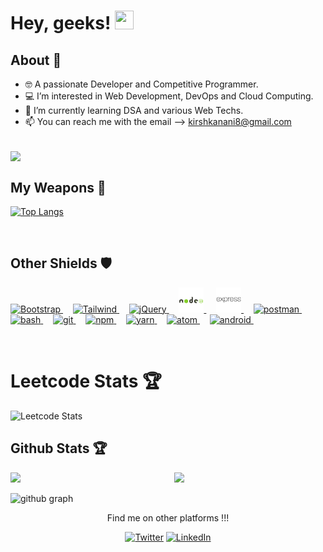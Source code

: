 # Hey, geeks! <img src="https://raw.githubusercontent.com/MartinHeinz/MartinHeinz/master/wave.gif" width="30px" height="30px">
## About 🤠

- 🤓 A passionate Developer and Competitive Programmer.
- 💻 I’m interested in Web Development, DevOps and Cloud Computing.
- 🌱 I’m currently learning DSA and various Web Techs.
- 📫 You can reach me with the email --> kirshkanani8@gmail.com
    
<br>

<img align="center" width="600" src="mygif.gif">

## My Weapons 🌟

[![Top Langs](https://github-readme-stats.vercel.app/api/top-langs/?username=KrishKanani&theme=react)](https://github.com/KrishKanani/github-readme-stats)

<br>

## Other Shields 🛡

<p align="left">
    <a href="https://getbootstrap.com/" target="_blank" rel="noreferrer"> <img src="https://www.vectorlogo.zone/logos/getbootstrap/getbootstrap-icon.svg" alt="Bootstrap" width="40" height="40"/> </a> &nbsp; &nbsp;
    <a href="https://tailwindui.com/" target="_blank" rel="noreferrer"> <img src="https://www.vectorlogo.zone/logos/tailwindcss/tailwindcss-icon.svg" alt="Tailwind" width="40" height="40"/> </a> &nbsp; &nbsp;
    <a href="https://jquery.com/" target="_blank" rel="noreferrer"> <img src="https://www.vectorlogo.zone/logos/jquery/jquery-icon.svg" alt="jQuery" width="40" height="40"/> </a> &nbsp; &nbsp;
    <a href="https://nodejs.org" target="_blank" rel="noreferrer"> <img src="https://raw.githubusercontent.com/devicons/devicon/master/icons/nodejs/nodejs-original-wordmark.svg" alt="nodejs" width="40" height="40"/> </a> &nbsp; &nbsp;
    <a href="https://expressjs.com" target="_blank" rel="noreferrer"> <img src="https://raw.githubusercontent.com/devicons/devicon/master/icons/express/express-original-wordmark.svg" alt="express" width="40" height="40"/> </a> &nbsp; &nbsp;
    <a href="https://postman.com" target="_blank" rel="noreferrer"> <img src="https://www.vectorlogo.zone/logos/getpostman/getpostman-icon.svg" alt="postman" width="40" height="40"/> </a> &nbsp; &nbsp;
    <a href="https://www.gnu.org/software/bash/" target="_blank" rel="noreferrer"> <img src="https://www.vectorlogo.zone/logos/gnu_bash/gnu_bash-icon.svg" alt="bash" width="40" height="40"/> </a> &nbsp; &nbsp;
    <a href="https://git-scm.com/" target="_blank" rel="noreferrer"> <img src="https://www.vectorlogo.zone/logos/git-scm/git-scm-icon.svg" alt="git" width="40" height="40"/> </a> &nbsp; &nbsp;
    <a href="https://www.npmjs.com/" target="_blank" rel="noreferrer"> <img src="https://www.vectorlogo.zone/logos/npmjs/npmjs-icon.svg" alt="npm" width="40" height="40"/> </a> &nbsp; &nbsp;
    <a href="https://yarnpkg.com/" target="_blank" rel="noreferrer"> <img src="https://www.vectorlogo.zone/logos/yarnpkg/yarnpkg-icon.svg" alt="yarn" width="40" height="40"/> </a> &nbsp; &nbsp;
    <a href="https://atom.io/" target="_blank" rel="noreferrer"> <img src="https://www.vectorlogo.zone/logos/atom_io/atom_io-icon.svg" alt="atom" width="40" height="40"/> </a> &nbsp; &nbsp;
    <a href="https://www.android.com/intl/en_in/" target="_blank" rel="noreferrer"> <img src="https://www.vectorlogo.zone/logos/android/android-ar21.svg" alt="android" width="40" height="40"/> </a> &nbsp; &nbsp;

</p>

<br>

# Leetcode Stats 🏆

![Leetcode Stats](https://leetcard.jacoblin.cool/krishkanani?ext=heatmap)

 
## Github Stats 🏆

<img  src="https://github-readme-stats.vercel.app/api?username=KrishKanani&count_private=true&show_icons=true&theme=gotham" width="48%" align="right" >
<img  src="https://github-readme-streak-stats.herokuapp.com/?user=KrishKanani&theme=gotham" width="48%" >
<br>

![github graph](https://activity-graph.herokuapp.com/graph?username=KrishKanani&theme=gotham&area=true)
<br>

<p align="center">Find me on other platforms !!!</p>

<p align="center">
 
<a href="https://twitter.com/Genius_Nirmit" target="_blank">
<img src="https://img.shields.io/badge/-Twitter-%231DA1F2" alt="Twitter" /></a> 

<a href="https://www.linkedin.com/in/krish-kanani-9510b9226/" target="_blank">
<img src="https://img.shields.io/badge/-LinkedIn-%233781da" alt="LinkedIn"/></a>
</p>
